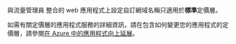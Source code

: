 與流量管理員 整合的 web 應用程式上設定自訂網域名稱只適用於**標準**定價層。  

如需有關定價層的應用程式服務的詳細資訊，請在包含如何變更您的應用程式的定價層，請參閱[在 Azure 中的應用程式向上延展](../articles/app-service/web-sites-scale.md)。

